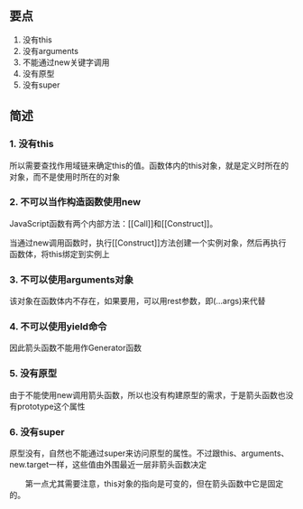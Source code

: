 ## **要点**

1. 没有this
2. 没有arguments
3. 不能通过new关键字调用
4. 没有原型
5. 没有super

## **简述**
### 1. 没有this

所以需要查找作用域链来确定this的值。函数体内的this对象，就是定义时所在的对象，而不是使用时所在的对象

### 2. 不可以当作构造函数使用new

JavaScript函数有两个内部方法：[[Call]]和[[Construct]]。

当通过new调用函数时，执行[[Construct]]方法创建一个实例对象，然后再执行函数体，将this绑定到实例上

### 3. 不可以使用arguments对象

该对象在函数体内不存在，如果要用，可以用rest参数，即(...args)来代替

### 4. 不可以使用yield命令

因此箭头函数不能用作Generator函数

### 5. 没有原型

由于不能使用new调用箭头函数，所以也没有构建原型的需求，于是箭头函数也没有prototype这个属性

### 6. 没有super

原型没有，自然也不能通过super来访问原型的属性。不过跟this、arguments、new.target一样，这些值由外围最近一层非箭头函数决定

&emsp;&emsp;第一点尤其需要注意，this对象的指向是可变的，但在箭头函数中它是固定的。
